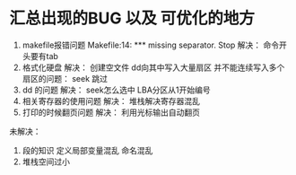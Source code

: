 # 汇总出现的BUG 以及 可优化的地方

1. makefile报错问题
   Makefile:14: *** missing separator.  Stop
   解决： 命令开头要有tab
2. 格式化硬盘
   解决： 创建空文件 dd向其中写入大量扇区
   并不能连续写入多个扇区的问题： seek 跳过
3. dd 的问题
   解决： seek怎么选中 LBA分区从1开始编号
4. 相关寄存器的使用问题
   解决： 堆栈解决寄存器混乱
5. 打印的时候翻页问题
   解决： 利用光标输出自动翻页



未解决：

1. 段的知识 定义局部变量混乱 命名混乱
2. 堆栈空间过小
